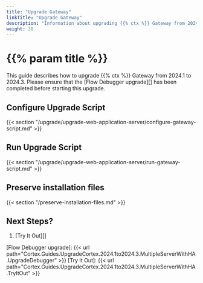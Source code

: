 ```yaml
---
title: "Upgrade Gateway"
linkTitle: "Upgrade Gateway"
description: "Information about upgrading {{% ctx %}} Gateway from 2024.1 to 2024.3."
weight: 30
---
```


# {{% param title %}}

This guide describes how to upgrade {{% ctx %}} Gateway from 2024.1 to 2024.3. Please ensure that the [Flow Debugger upgrade][] has been completed before starting this upgrade.

## Configure Upgrade Script

{{< section "/upgrade/upgrade-web-application-server/configure-gateway-script.md" >}}

## Run Upgrade Script

{{< section "/upgrade/upgrade-web-application-server/run-gateway-script.md" >}}

## Preserve installation files

{{< section "/preserve-installation-files.md" >}}

## Next Steps?

1. [Try It Out][]

[Flow Debugger upgrade]: {{< url path="Cortex.Guides.UpgradeCortex.2024.1to2024.3.MultipleServerWithHA.UpgradeDebugger" >}}
[Try It Out]: {{< url path="Cortex.Guides.UpgradeCortex.2024.1to2024.3.MultipleServerWithHA.TryItOut" >}}
